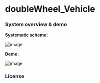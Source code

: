 # doubleWheel_Vehicle

### System overview & demo

**Systematic scheme:**

![image](https://github.com/professor1996/doubleWheel_Vehicle/blob/main/1-Mechanics/0-frame.png)

**Demo:**

![image](https://github.com/professor1996/doubleWheel_Vehicle/blob/main/1-Mechanics/balance%20demo.gif)


### License
